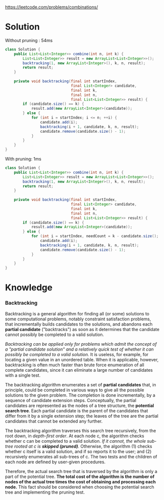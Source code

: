 https://leetcode.com/problems/combinations/

# Solution

Without pruning : 54ms

```java
class Solution {
    public List<List<Integer>> combine(int n, int k) {
        List<List<Integer>> result = new ArrayList<List<Integer>>();        
        backtracking(1, new ArrayList<Integer>(), k, n, result);
        return result;
    }
    
    private void backtracking(final int startIndex,
                              final List<Integer> candidate,
                              final int k,
                              final int n,
                              final List<List<Integer>> result) {
        if (candidate.size() == k) {
            result.add(new ArrayList<Integer>(candidate));
        } else {
            for (int i = startIndex; i <= n; ++i) {
                candidate.add(i);
                backtracking(i + 1, candidate, k, n, result);
                candidate.remove(candidate.size() - 1);
            }
        }   
    }
}
```

With pruning: 1ms

```java
class Solution {
    public List<List<Integer>> combine(int n, int k) {
        List<List<Integer>> result = new ArrayList<List<Integer>>();        
        backtracking(1, new ArrayList<Integer>(), k, n, result);
        return result;
    }
    
    private void backtracking(final int startIndex,
                              final List<Integer> candidate,
                              final int k,
                              final int n,
                              final List<List<Integer>> result) {
        if (candidate.size() == k) {
            result.add(new ArrayList<Integer>(candidate));
        } else {
            for (int i = startIndex, needCount = k - candidate.size(); i <= n - needCount + 1 ; ++i) {
                candidate.add(i);
                backtracking(i + 1, candidate, k, n, result);
                candidate.remove(candidate.size() - 1);
            }
        }   
    }
}
```



# Knowledge

### Backtracking

Backtracking is a general algorithm for finding all (or some) solutions to some computational problems, notably constraint satisfaction problems, that incrementally builds candidates to the solutions, and abandons each __partial candidate__ ("backtracks") as soon as it determines that the candidate cannot possibly be completed to a valid solution.

_Backtracking can be applied only for problems which admit the concept of a "partial candidate solution" and a relatively quick test of whether it can possibly be completed to a valid solution._ It is useless, for example, for locating a given value in an unordered table. When it is applicable, however, backtracking is often much faster than brute force enumeration of all complete candidates, since it can eliminate a large number of candidates with a single test.
                                                                                         
The backtracking algorithm enumerates a set of __partial candidates__ that, in principle, could be completed in various ways to give all the possible solutions to the given problem. The completion is done incrementally, by a sequence of candidate extension steps.
Conceptually, the partial candidates are represented as the nodes of a tree structure, the __potential search tree__. Each partial candidate is the parent of the candidates that differ from it by a single extension step; the leaves of the tree are the partial candidates that cannot be extended any further.
                                                                                         
The backtracking algorithm traverses this search tree recursively, from the root down, in _depth-first order_. At each node c, the algorithm checks whether c can be completed to a valid solution. _If it cannot, the whole sub-tree rooted at c is __skipped (pruned)__._ Otherwise, the algorithm (1) checks whether c itself is a valid solution, and if so reports it to the user; and (2) recursively enumerates all sub-trees of c. The two tests and the children of each node are defined by user-given procedures.
                                                                                         
Therefore, the actual search tree that is traversed by the algorithm is only a part of the potential tree. __The total cost of the algorithm is the number of nodes of the actual tree times the cost of obtaining and processing each node.__ This fact should be considered when choosing the potential search tree and implementing the pruning test.                                                                                         
       
